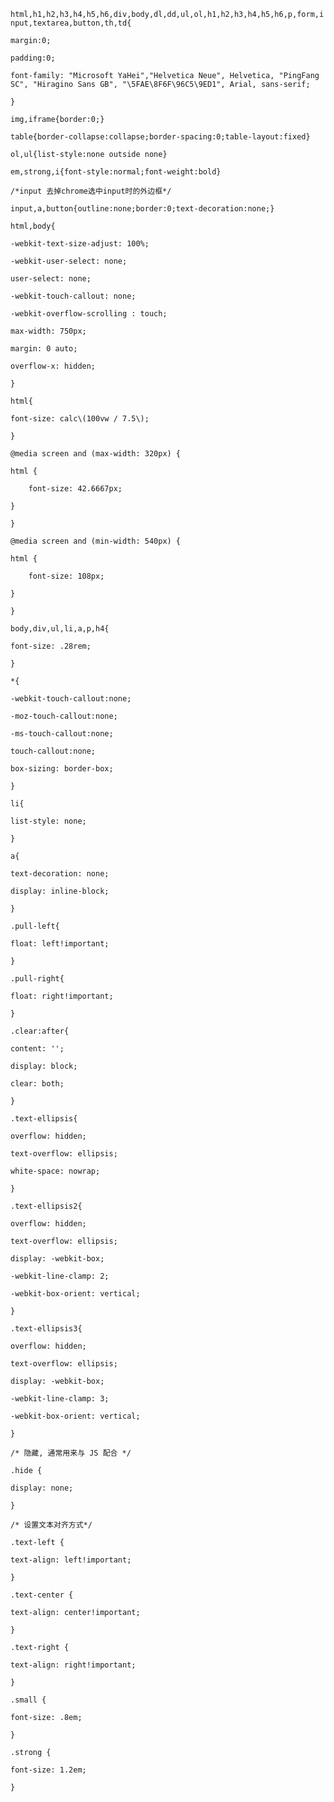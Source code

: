 `html,h1,h2,h3,h4,h5,h6,div,body,dl,dd,ul,ol,h1,h2,h3,h4,h5,h6,p,form,input,textarea,button,th,td{`

```
margin:0;

padding:0;

font-family: "Microsoft YaHei","Helvetica Neue", Helvetica, "PingFang SC", "Hiragino Sans GB", "\5FAE\8F6F\96C5\9ED1", Arial, sans-serif;
```

`}`

`img,iframe{border:0;}`

`table{border-collapse:collapse;border-spacing:0;table-layout:fixed}`

`ol,ul{list-style:none outside none}`

`em,strong,i{font-style:normal;font-weight:bold}`

`/*input 去掉chrome选中input时的外边框*/`

`input,a,button{outline:none;border:0;text-decoration:none;}`

`html,body{`

```
-webkit-text-size-adjust: 100%;

-webkit-user-select: none;

user-select: none;

-webkit-touch-callout: none;

-webkit-overflow-scrolling : touch;

max-width: 750px;

margin: 0 auto;

overflow-x: hidden;
```

`}`

`html{`

```
font-size: calc\(100vw / 7.5\);
```

`}`

`@media screen and (max-width: 320px) {`

```
html {

    font-size: 42.6667px;

}
```

`}`

`@media screen and (min-width: 540px) {`

```
html {

    font-size: 108px;

}
```

`}`

`body,div,ul,li,a,p,h4{`

```
font-size: .28rem;
```

`}`

`*{`

```
-webkit-touch-callout:none;

-moz-touch-callout:none;

-ms-touch-callout:none;

touch-callout:none;

box-sizing: border-box;
```

`}`

`li{`

```
list-style: none;
```

`}`

`a{`

```
text-decoration: none;

display: inline-block;
```

`}`

`.pull-left{`

```
float: left!important;
```

`}`

`.pull-right{`

```
float: right!important;
```

`}`

`.clear:after{`

```
content: '';

display: block;

clear: both;
```

`}`

`.text-ellipsis{`

```
overflow: hidden;

text-overflow: ellipsis;

white-space: nowrap;
```

`}`

`.text-ellipsis2{`

```
overflow: hidden;

text-overflow: ellipsis;

display: -webkit-box;

-webkit-line-clamp: 2;

-webkit-box-orient: vertical;
```

`}`

`.text-ellipsis3{`

```
overflow: hidden;

text-overflow: ellipsis;

display: -webkit-box;

-webkit-line-clamp: 3;

-webkit-box-orient: vertical;
```

`}`

`/* 隐藏, 通常用来与 JS 配合 */`

`.hide {`

```
display: none;
```

`}`

`/* 设置文本对齐方式*/`

`.text-left {`

```
text-align: left!important;
```

`}`

`.text-center {`

```
text-align: center!important;
```

`}`

`.text-right {`

```
text-align: right!important;
```

`}`

`.small {`

```
font-size: .8em;
```

`}`

`.strong {`

```
font-size: 1.2em;
```

`}`


